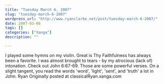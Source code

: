 ```yaml
---
title: "Tuesday March 6, 2007"
slug: "tuesday-march-6-2007"
wordpress_url: "http://www.ryanclarke.net/post/tuesday-march-6-2007/"
date: 2007-03-06
tags: []
categories: ["Xanga"]
description: ""

---
```


I played some hymns on my violin. Great is Thy Faithfulness has always been a favorite. I was almost brought to tears - by my atrocious (lack of) intonation.
Check out John 6:67-69. Those are some powerful verses. On a slight tangent, you read the words 'word', 'light', 'sent', and 'truth' a lot in John.
Ryan
Originally posted at classicalRyan.xanga.com
